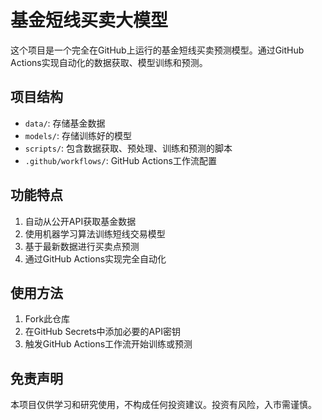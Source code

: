 # 基金短线买卖大模型

这个项目是一个完全在GitHub上运行的基金短线买卖预测模型。通过GitHub Actions实现自动化的数据获取、模型训练和预测。

## 项目结构
- `data/`: 存储基金数据
- `models/`: 存储训练好的模型
- `scripts/`: 包含数据获取、预处理、训练和预测的脚本
- `.github/workflows/`: GitHub Actions工作流配置

## 功能特点
1. 自动从公开API获取基金数据
2. 使用机器学习算法训练短线交易模型
3. 基于最新数据进行买卖点预测
4. 通过GitHub Actions实现完全自动化

## 使用方法
1. Fork此仓库
2. 在GitHub Secrets中添加必要的API密钥
3. 触发GitHub Actions工作流开始训练或预测

## 免责声明
本项目仅供学习和研究使用，不构成任何投资建议。投资有风险，入市需谨慎。